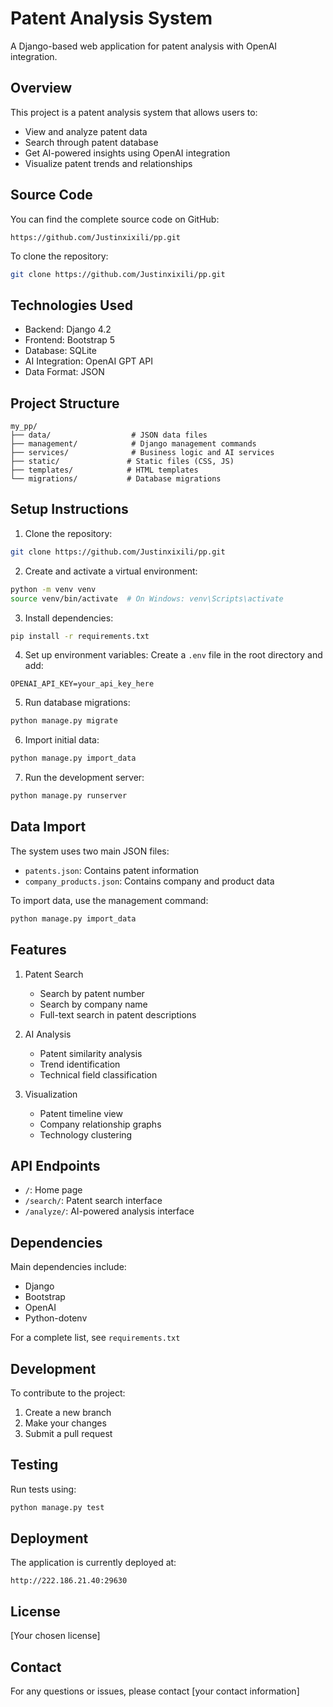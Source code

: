 # Patent Analysis System

A Django-based web application for patent analysis with OpenAI integration.

## Overview

This project is a patent analysis system that allows users to:
- View and analyze patent data
- Search through patent database
- Get AI-powered insights using OpenAI integration
- Visualize patent trends and relationships

## Source Code
You can find the complete source code on GitHub:
```
https://github.com/Justinxixili/pp.git
```

To clone the repository:
```bash
git clone https://github.com/Justinxixili/pp.git
```

## Technologies Used

- Backend: Django 4.2
- Frontend: Bootstrap 5
- Database: SQLite
- AI Integration: OpenAI GPT API
- Data Format: JSON

## Project Structure

```
my_pp/
├── data/                  # JSON data files
├── management/            # Django management commands
├── services/              # Business logic and AI services
├── static/               # Static files (CSS, JS)
├── templates/            # HTML templates
└── migrations/           # Database migrations
```

## Setup Instructions

1. Clone the repository:
```bash
git clone https://github.com/Justinxixili/pp.git
```

2. Create and activate a virtual environment:
```bash
python -m venv venv
source venv/bin/activate  # On Windows: venv\Scripts\activate
```

3. Install dependencies:
```bash
pip install -r requirements.txt
```

4. Set up environment variables:
Create a `.env` file in the root directory and add:
```
OPENAI_API_KEY=your_api_key_here
```

5. Run database migrations:
```bash
python manage.py migrate
```

6. Import initial data:
```bash
python manage.py import_data
```

7. Run the development server:
```bash
python manage.py runserver
```

## Data Import

The system uses two main JSON files:
- `patents.json`: Contains patent information
- `company_products.json`: Contains company and product data

To import data, use the management command:
```bash
python manage.py import_data
```

## Features

1. Patent Search
   - Search by patent number
   - Search by company name
   - Full-text search in patent descriptions

2. AI Analysis
   - Patent similarity analysis
   - Trend identification
   - Technical field classification

3. Visualization
   - Patent timeline view
   - Company relationship graphs
   - Technology clustering

## API Endpoints

- `/`: Home page
- `/search/`: Patent search interface
- `/analyze/`: AI-powered analysis interface

## Dependencies

Main dependencies include:
- Django
- Bootstrap
- OpenAI
- Python-dotenv

For a complete list, see `requirements.txt`

## Development

To contribute to the project:
1. Create a new branch
2. Make your changes
3. Submit a pull request

## Testing

Run tests using:
```bash
python manage.py test
```

## Deployment

The application is currently deployed at:
```
http://222.186.21.40:29630
```

## License

[Your chosen license]

## Contact

For any questions or issues, please contact [your contact information]